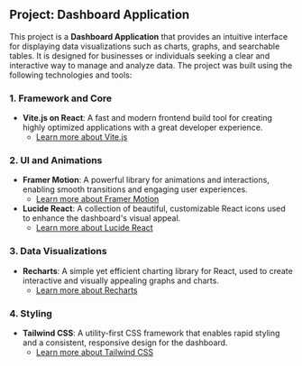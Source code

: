 ## Project: Dashboard Application

This project is a **Dashboard Application** that provides an intuitive interface for displaying data visualizations such as charts, graphs, and searchable tables. It is designed for businesses or individuals seeking a clear and interactive way to manage and analyze data. The project was built using the following technologies and tools:

### 1. **Framework and Core**

- **Vite.js on React**: A fast and modern frontend build tool for creating highly optimized applications with a great developer experience.
  - <a href="https://vitejs.dev/" target="_blank">Learn more about Vite.js</a>

### 2. **UI and Animations**

- **Framer Motion**: A powerful library for animations and interactions, enabling smooth transitions and engaging user experiences.
  - <a href="https://www.framer.com/motion/" target="_blank">Learn more about Framer Motion</a>
- **Lucide React**: A collection of beautiful, customizable React icons used to enhance the dashboard's visual appeal.
  - <a href="https://lucide.dev/" target="_blank">Learn more about Lucide React</a>

### 3. **Data Visualizations**

- **Recharts**: A simple yet efficient charting library for React, used to create interactive and visually appealing graphs and charts.
  - <a href="https://recharts.org/" target="_blank">Learn more about Recharts</a>

### 4. **Styling**

- **Tailwind CSS**: A utility-first CSS framework that enables rapid styling and a consistent, responsive design for the dashboard.
  - <a href="https://tailwindcss.com/" target="_blank">Learn more about Tailwind CSS</a>
